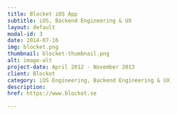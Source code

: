 ```yaml
---
title: Blocket iOS App
subtitle: iOS, Backend Engineering & UX
layout: default
modal-id: 3
date: 2014-07-16
img: blocket.png
thumbnail: blocket-thumbnail.png
alt: image-alt
project-date: April 2012 - November 2013
client: Blocket
category: iOS Engineering, Backend Engineering & UX
description: 
href: https://www.blocket.se

---
```

